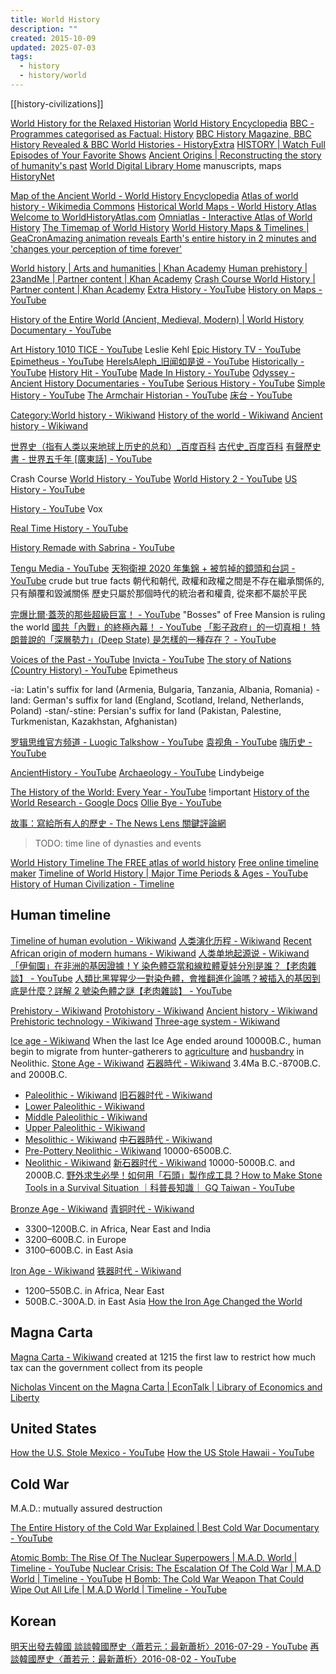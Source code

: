```yaml
---
title: World History
description: ""
created: 2015-10-09
updated: 2025-07-03
tags:
  - history
  - history/world
---
```


[[history-civilizations]]

[World History for the Relaxed Historian](http://www.emersonkent.com/)
[World History Encyclopedia](https://www.worldhistory.org/)
[BBC - Programmes categorised as Factual: History](https://www.bbc.co.uk/programmes/genres/factual/history)
[BBC History Magazine, BBC History Revealed & BBC World Histories - HistoryExtra](https://www.historyextra.com/)
[HISTORY | Watch Full Episodes of Your Favorite Shows](https://www.history.com/)
[Ancient Origins | Reconstructing the story of humanity's past](https://www.ancient-origins.net/)
[World Digital Library Home](https://www.wdl.org/en/) manuscripts, maps
[HistoryNet](https://www.historynet.com/)

[Map of the Ancient World - World History Encyclopedia](https://www.worldhistory.org/map/)
[Atlas of world history - Wikimedia Commons](https://commons.wikimedia.org/wiki/Atlas_of_world_history)
[Historical World Maps - World History Atlas](https://www.worldhistorymaps.info/)
[Welcome to WorldHistoryAtlas.com](http://www.worldhistoryatlas.com/AWH/Homepage.html)
[Omniatlas - Interactive Atlas of World History](http://omniatlas.com/)
[The Timemap of World History](https://timemaps.com/)
[World History Maps & Timelines | GeaCron](http://geacron.com/home-en/)[Amazing animation reveals Earth's entire history in 2 minutes and 'changes your perception of time forever'](https://www.thesun.co.uk/tech/10213372/animation-earth-history-britain/amp/)

[World history | Arts and humanities | Khan Academy](https://www.khanacademy.org/humanities/world-history)
[Human prehistory | 23andMe | Partner content | Khan Academy](https://www.khanacademy.org/partner-content/23andme/human-prehistory)
[Crash Course World History | Partner content | Khan Academy](https://www.khanacademy.org/partner-content/crash-course1/crash-course-world-history)
[Extra History - YouTube](https://www.youtube.com/@extrahistory)
[History on Maps - YouTube](https://www.youtube.com/@historyonmaps)

[History of the Entire World (Ancient, Medieval, Modern) | World History Documentary - YouTube](https://www.youtube.com/watch?v=T5PwyuzSYcs)

[Art History 1010 TICE - YouTube](https://www.youtube.com/playlist?list=PLtIxZmHhpck8ThggM0tTb9AeqiM4ZmlOm) Leslie Kehl
[Epic History TV - YouTube](https://www.youtube.com/@EpichistoryTv)
[Epimetheus - YouTube](https://www.youtube.com/@EpimetheusHistory)
[HereIsAleph\_旧闻如是说 - YouTube](https://www.youtube.com/@HereIsAleph)
[Historically - YouTube](https://www.youtube.com/@HeyHistorically)
[History Hit - YouTube](https://www.youtube.com/@HistoryHit)
[Made In History - YouTube](https://www.youtube.com/@MadeInHistory)
[Odyssey - Ancient History Documentaries - YouTube](https://www.youtube.com/@odyssey)
[Serious History - YouTube](https://www.youtube.com/@SeriousHistory)
[Simple History - YouTube](https://www.youtube.com/@Simplehistory)
[The Armchair Historian - YouTube](https://www.youtube.com/@TheArmchairHistorian)
[床台 - YouTube](https://www.youtube.com/@bedradio)

[Category:World history - Wikiwand](https://www.wikiwand.com/en/Category:World_history)
[History of the world - Wikiwand](https://www.wikiwand.com/en/History_of_the_world)
[Ancient history - Wikiwand](https://www.wikiwand.com/en/Ancient_history)

[世界史（指有人类以来地球上历史的总和）\_百度百科](https://baike.baidu.com/item/%E4%B8%96%E7%95%8C%E5%8F%B2/82114)
[古代史\_百度百科](https://baike.baidu.com/item/%E5%8F%A4%E4%BB%A3%E5%8F%B2/3383424)
[有聲歷史書 - 世界五千年 [廣東話] - YouTube](https://www.youtube.com/playlist?list=PL9NnnYq7Myj1vIFPIyFZSupF6PNnIXCB8)

Crash Course
[World History - YouTube](https://www.youtube.com/playlist?list=PLBDA2E52FB1EF80C9)
[World History 2 - YouTube](https://www.youtube.com/playlist?list=PL8dPuuaLjXtNjasccl-WajpONGX3zoY4M)
[US History - YouTube](https://www.youtube.com/playlist?list=PL8dPuuaLjXtMwmepBjTSG593eG7ObzO7s)

[History - YouTube](https://www.youtube.com/playlist?list=PLJ8cMiYb3G5eJquaiw6Xlyt3Qhe-3e7Xh) Vox

[Real Time History - YouTube](https://www.youtube.com/@realtimehistory)

[History Remade with Sabrina - YouTube](https://www.youtube.com/playlist?list=PLob1mZcVWOahsmvWBvN0g_kBQpp88dDYJ)

[Tengu Media - YouTube](https://www.youtube.com/channel/UC97VRsljSmClzdoDoqa3wCw)
[天狗衛視 2020 年集錦 + 被剪掉的鏡頭和台詞 - YouTube](https://www.youtube.com/watch?v=mKoSTzwddIo)
crude but true facts
朝代和朝代, 政權和政權之間是不存在繼承關係的, 只有顛覆和毀滅關係
歷史只屬於那個時代的統治者和權貴, 從來都不屬於平民

[完爆比爾·蓋茨的那些超級巨富！ - YouTube](https://www.youtube.com/watch?v=yaFiilt_GLM) "Bosses" of Free Mansion is ruling the world
[國共「內戰」的終極內幕！ - YouTube](https://www.youtube.com/watch?v=_EY2SaIGIhA)
[「影子政府」的一切真相！ 特朗普說的「深層勢力」(Deep State) 是怎樣的一種存在？ - YouTube](https://www.youtube.com/watch?v=3OUZr7O4Wlo&t=1s)

[Voices of the Past - YouTube](https://www.youtube.com/channel/UCqoGR_EedlhKDVuWNwYWRbg)
[Invicta - YouTube](https://www.youtube.com/channel/UCwO-UgquohXwoe7f0e6lMnw)
[The story of Nations (Country History) - YouTube](https://www.youtube.com/playlist?list=PLObJ0KGDh5_Nk2TaLuoViYhE21Fmx_rZL) Epimetheus

-ia: Latin's suffix for land (Armenia, Bulgaria, Tanzania, Albania, Romania)
-land: German's suffix for land (England, Scotland, Ireland, Netherlands, Poland)
-stan/-stine: Persian's suffix for land (Pakistan, Palestine, Turkmenistan, Kazakhstan, Afghanistan)

[罗辑思维官方频道 - Luogic Talkshow - YouTube](https://www.youtube.com/channel/UCYpYY4G4T1PI-Jug8q6lNGA)
[袁视角 - YouTube](https://www.youtube.com/playlist?list=PLnzvH6pAJKSrGZP9Z75wfc_CHJn9wTWR7)
[嗨历史 - YouTube](https://www.youtube.com/playlist?list=PLnzvH6pAJKSpKwIDUyO3RXGd-b6UAbymX)

[AncientHistory - YouTube](https://www.youtube.com/channel/UCaI59Uhzg6A7Ckx5tiSNJMQ)
[Archaeology - YouTube](https://www.youtube.com/playlist?list=PL26F99D743DDB5026) Lindybeige

[The History of the World: Every Year - YouTube](https://www.youtube.com/watch?v=-6Wu0Q7x5D0) !important
[History of the World Research - Google Docs](https://docs.google.com/document/d/1_oJx72M75tuai2mo6yD13qqQB1g_auQxdXxG9u__u94/edit)
[Ollie Bye - YouTube](https://www.youtube.com/channel/UC6gNjP1W4FXWExT5QpYkmhQ)

[故事：寫給所有人的歷史 - The News Lens 關鍵評論網](https://hk.thenewslens.com/author/gushitw)

> TODO: time line of dynasties and events

[World History Timeline The FREE atlas of world history](http://www.timemaps.com/)
[Free online timeline maker](https://time.graphics/)
[Timeline of World History | Major Time Periods & Ages - YouTube](https://www.youtube.com/watch?v=__BaaMfiD0Q)
[History of Human Civilization - Timeline](https://time.graphics/line/47134)

## Human timeline

[Timeline of human evolution - Wikiwand](https://www.wikiwand.com/en/Timeline_of_human_evolution#/Hominini)
[人类演化历程 - Wikiwand](https://www.wikiwand.com/zh/%E4%BA%BA%E7%B1%BB%E6%BC%94%E5%8C%96%E5%8E%86%E7%A8%8B)
[Recent African origin of modern humans - Wikiwand](https://www.wikiwand.com/en/Recent_African_origin_of_modern_humans)
[人类单地起源说 - Wikiwand](https://www.wikiwand.com/zh/%E4%BA%BA%E7%B1%BB%E5%8D%95%E5%9C%B0%E8%B5%B7%E6%BA%90%E8%AF%B4)
[「伊甸園」在非洲的基因證據！Y 染色體亞當和線粒體夏娃分別是誰？【老肉雜談】 - YouTube](https://www.youtube.com/watch?v=ah6ZNfi5trQ)
[人類比黑猩猩少一對染色體，會推翻進化論嗎？被插入的基因到底是什麼？詳解 2 號染色體之謎【老肉雜談】 - YouTube](https://www.youtube.com/watch?v=7zt0fLHJDBA)

[Prehistory - Wikiwand](https://www.wikiwand.com/en/Prehistory)
[Protohistory - Wikiwand](https://www.wikiwand.com/en/Protohistory)
[Ancient history - Wikiwand](https://www.wikiwand.com/en/Ancient_history)
[Prehistoric technology - Wikiwand](https://www.wikiwand.com/en/Prehistoric_technology)
[Three-age system - Wikiwand](https://www.wikiwand.com/en/Three-age_system)

[Ice age - Wikiwand](https://www.wikiwand.com/en/Ice_age)
When the last Ice Age ended around 10000B.C., human begin to migrate from hunter-gatherers to [agriculture](https://www.wikiwand.com/en/History_of_agriculture) and [husbandry](https://www.wikiwand.com/en/Animal_husbandry#/History) in Neolithic.
[Stone Age - Wikiwand](https://www.wikiwand.com/en/Stone_Age) [石器時代 - Wikiwand](https://www.wikiwand.com/zh/%E7%9F%B3%E5%99%A8%E6%99%82%E4%BB%A3) 3.4Ma B.C.-8700B.C. and 2000B.C.

- [Paleolithic - Wikiwand](https://www.wikiwand.com/en/Paleolithic) [旧石器时代 - Wikiwand](https://www.wikiwand.com/zh/%E6%97%A7%E7%9F%B3%E5%99%A8%E6%97%B6%E4%BB%A3)
- [Lower Paleolithic - Wikiwand](https://www.wikiwand.com/en/Lower_Paleolithic)
- [Middle Paleolithic - Wikiwand](https://www.wikiwand.com/en/Middle_Paleolithic)
- [Upper Paleolithic - Wikiwand](https://www.wikiwand.com/en/Upper_Paleolithic)
- [Mesolithic - Wikiwand](https://www.wikiwand.com/en/Mesolithic) [中石器時代 - Wikiwand](https://www.wikiwand.com/zh/%E4%B8%AD%E7%9F%B3%E5%99%A8%E6%99%82%E4%BB%A3)
- [Pre-Pottery Neolithic - Wikiwand](https://www.wikiwand.com/en/Pre-Pottery_Neolithic) 10000-6500B.C.
- [Neolithic - Wikiwand](https://www.wikiwand.com/en/Neolithic) [新石器时代 - Wikiwand](https://www.wikiwand.com/zh/%E6%96%B0%E7%9F%B3%E5%99%A8%E6%97%B6%E4%BB%A3) 10000-5000B.C. and 2000B.C.
  [野外求生必學！如何用「石頭」製作成工具？How to Make Stone Tools in a Survival Situation ｜科普長知識｜ GQ Taiwan - YouTube](https://www.youtube.com/watch?v=_fqDGZCT2fg&t=0s)

[Bronze Age - Wikiwand](https://www.wikiwand.com/en/Bronze_Age) [青铜时代 - Wikiwand](https://www.wikiwand.com/zh/%E9%9D%92%E9%93%9C%E6%97%B6%E4%BB%A3)

- 3300–1200B.C. in Africa, Near East and India
- 3200–600B.C. in Europe
- 3100–600B.C. in East Asia

[Iron Age - Wikiwand](https://www.wikiwand.com/en/Iron_Age) [铁器时代 - Wikiwand](https://www.wikiwand.com/zh/%E9%93%81%E5%99%A8%E6%97%B6%E4%BB%A3)

- 1200–550B.C. in Africa, Near East
- 500B.C.-300A.D. in East Asia
  [How the Iron Age Changed the World](https://www.livescience.com/2339-iron-age-changed-world.html)

## Magna Carta

[Magna Carta - Wikiwand](https://www.wikiwand.com/en/Magna_Carta) created at 1215
the first law to restrict how much tax can the government collect from its people

[Nicholas Vincent on the Magna Carta | EconTalk | Library of Economics and Liberty](http://www.econtalk.org/archives/2015/05/nicholas_vincen.html)

## United States

[How the U.S. Stole Mexico - YouTube](https://www.youtube.com/watch?v=3OMmxKiG4LE)
[How the US Stole Hawaii - YouTube](https://www.youtube.com/watch?v=XK2MBnw6RlY)

## Cold War

M.A.D.: mutually assured destruction

[The Entire History of the Cold War Explained | Best Cold War Documentary - YouTube](https://www.youtube.com/watch?v=XDrykOhrb5s)

[Atomic Bomb: The Rise Of The Nuclear Superpowers | M.A.D. World | Timeline - YouTube](https://www.youtube.com/watch?v=JNtJFBeFYQo)
[Nuclear Crisis: The Escalation Of The Cold War | M.A.D World | Timeline - YouTube](https://www.youtube.com/watch?v=ybpU88qrnYE)
[H Bomb: The Cold War Weapon That Could Wipe Out All Life | M.A.D World | Timeline - YouTube](https://www.youtube.com/watch?v=2aNUnBxNOjw)

## Korean

[明天出發去韓國 談談韓國歷史〈蕭若元：最新蕭析〉2016-07-29 - YouTube](https://www.youtube.com/watch?v=NAfG0VrvZoE)
[再談韓國歷史〈蕭若元：最新蕭析〉2016-08-02 - YouTube](https://www.youtube.com/watch?v=AEknVvfcIk0)
